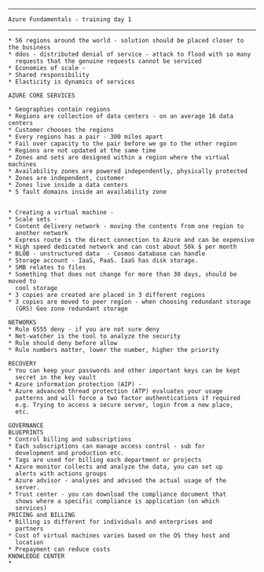 ---------------------------------------
    Azure Fundamentals - training day 1
---------------------------------------
    * 56 regions around the world - solution should be placed closer to the business
    * ddos - distributed denial of service - attack to flood with so many
      requests that the genuine requests cannot be serviced
    * Economies of scale - 
    * Shared responsibility
    * Elasticity is dynamics of services
    
    AZURE CORE SERVICES

    * Geographies contain regions
    * Regions are collection of data centers - on an average 16 data centers
    * Customer chooses the regions
    * Every regions has a pair - 300 miles apart
    * Fail over capacity to the pair before we go to the other region
    * Regions are not updated at the same time
    * Zones and sets are designed within a region where the virtual machines
    * Availability zones are powered independently, physically protected
    * Zones are independent, customer 
    * Zones live inside a data centers
    * 5 fault domains inside an availability zone
    

    * Creating a virtual machine - 
    * Scale sets - 
    * Content delivery network - moving the contents from one region to
      another network
    * Express route is the direct connection to Azure and can be expensive
    * High speed dedicated network and can cost about 50k $ per month
    * BLOB - unstructured data  - Cosmos database can handle 
    * Storage account - IaaS, PaaS. IaaS has disk storage.
    * SMB relates to files
    * Something that does not change for more than 30 days, should be moved to
      cool storage
    * 3 copies are created are placed in 3 different regions
    * 3 copies are moved to peer region - when choosing redundant storage
      (GRS) Geo zone redundant storage
    
    NETWORKS
    * Rule 6555 deny - if you are not sure deny
    * Net-watcher is the tool to analyze the security
    * Rule should deny before allow
    * Rule numbers matter, lower the number, higher the priority
    
    RECOVERY
    * You can keep your passwords and other important keys can be kept
      secret in the key vault
    * Azure information protection (AIP) - 
    * Azure advanced thread protection (ATP) evaluates your usage
      patterns and will force a two factor authentications if required
      e.g. Trying to access a secure server, login from a new place,
      etc.

    GOVERNANCE
    BLUEPRINTS
    * Control billing and subscriptions
    * Each subscriptions can manage access control - sub for
      development and production etc. 
    * Tags are used for billing each department or projects
    * Azure monitor collects and analyze the data, you can set up
      alerts with actions groups
    * Azure advisor - analyses and advised the actual usage of the
      server. 
    * Trust center - you can download the compliance document that
      shows where a specific compliance is application (on which
      services)
    PRICING and BILLING
    * Billing is different for individuals and enterprises and
      partners
    * Cost of virtual machines varies based on the OS they host and
      location
    * Prepayment can reduce costs
    KNOWLEDGE CENTER
    * 
